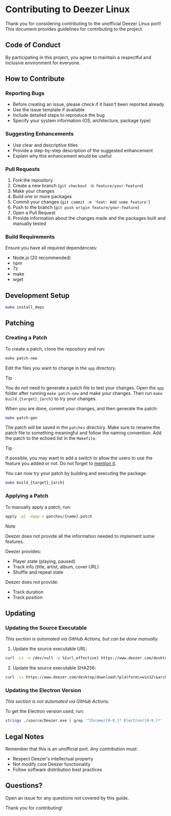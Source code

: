 # Contributing to Deezer Linux

Thank you for considering contributing to the unofficial Deezer Linux port! This document provides guidelines for contributing to the project.

## Code of Conduct

By participating in this project, you agree to maintain a respectful and inclusive environment for everyone.

## How to Contribute

### Reporting Bugs

- Before creating an issue, please check if it hasn't been reported already
- Use the issue template if available
- Include detailed steps to reproduce the bug
- Specify your system information (OS, architecture, package type)

### Suggesting Enhancements

- Use clear and descriptive titles
- Provide a step-by-step description of the suggested enhancement
- Explain why this enhancement would be useful

### Pull Requests

1. Fork the repository
2. Create a new branch (`git checkout -b feature/your-feature`)
3. Make your changes
4. Build one or more packages
5. Commit your changes (`git commit -m 'feat: Add some feature'`)
6. Push to the branch (`git push origin feature/your-feature`)
7. Open a Pull Request
8. Provide information about the changes made and the packages built and manually tested

### Build Requirements

Ensure you have all required dependencies:

- Node.js (20 recommended)
- npm
- 7z
- make
- wget

## Development Setup

```sh
make install_deps
```

## Patching

### Creating a Patch

To create a patch, clone the repository and run:

```sh
make patch-new
```

Edit the files you want to change in the `app` directory.

> [!TIP]
> You do not need to generate a patch file to test your changes. Open the `app` folder after running `make patch-new` and make your changes. Then run `make build_{target}_{arch}` to try your changes.

When you are done, commit your changes, and then generate the patch:

```sh
make patch-gen
```

The patch will be saved in the `patches` directory. Make sure to rename the patch file to something meaningful and follow the naming convention. Add the patch to the echoed list in the `Makefile`.

> [!TIP]
> If possible, you may want to add a switch to allow the users to use the feature you added or not. Do not forget to [mention it](./README.md#usage).

You can now try your patch by building and executing the package:

```sh
make build_{target}_{arch}
```

### Applying a Patch

To manually apply a patch, run:

```sh
apply -p1 -dapp < patches/{name}.patch
```

> [!NOTE]
> Deezer does not provide all the information needed to implement some features.
>
> Deezer provides:
>
> - Player state (playing, paused)
> - Track info (title, artist, album, cover URL)
> - Shuffle and repeat state
>
> Deezer does not provide:
>
> - Track duration
> - Track position

## Updating

### Updating the Source Executable

_This section is automated via GitHub Actions, but can be done manually._

1. Update the source executable URL:

```sh
curl -Ls -o /dev/null -w %{url_effective} https://www.deezer.com/desktop/download\?platform\=win32\&architecture\=x86
```

2. Update the source executable SHA256:

```sh
curl -Ls https://www.deezer.com/desktop/download\?platform\=win32\&architecture\=x86 | sha256sum
```

### Updating the Electron Version

_This section is not automated via GitHub Actions._

To get the Electron version used, run:

```sh
strings ./source/Deezer.exe | grep '^Chrome/[0-9.]* Electron/[0-9.]*'
```

## Legal Notes

Remember that this is an unofficial port. Any contribution must:

- Respect Deezer's intellectual property
- Not modify core Deezer functionality
- Follow software distribution best practices

## Questions?

Open an issue for any questions not covered by this guide.

Thank you for contributing!
